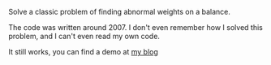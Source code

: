 Solve a classic problem of finding abnormal weights on a balance. 

The code was written around 2007. I don't even remember how I solved this problem, and I can't even read my own code.

It still works, you can find a demo at [my blog](https://leen.ipub.io/balance-bot/)
